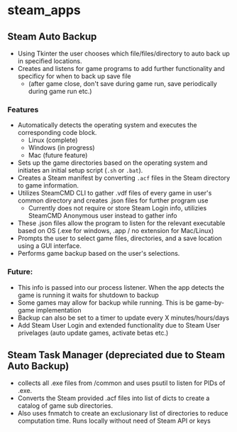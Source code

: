 # steam_apps

## Steam Auto Backup
- Using Tkinter the user chooses which file/files/directory to auto back up in specified locations.
- Creates and listens for game programs to add further functionality and specificy for when to back up save file 
    - (after game close, don't save during game run, save periodically during game run etc.)

### Features
- Automatically detects the operating system and executes the corresponding code block.
    - Linux (complete)
    - Windows (in progress)
    - Mac (future feature)
- Sets up the game directories based on the operating system and initiates an initial setup script (`.sh` or `.bat`).
- Creates a Steam manifest by converting `.acf` files in the Steam directory to game information.
- Utilizes SteamCMD CLI to gather .vdf files of every game in user's common directory and creates .json files for further program use
    - Currently does not require or store Steam Login info, utilizies SteamCMD Anonymous user instead to gather info 
- These .json files allow the program to listen for the relevant executable based on OS (.exe for windows, .app / no extension for Mac/Linux)
- Prompts the user to select game files, directories, and a save location using a GUI interface.
- Performs game backup based on the user's selections.

### Future:
- This info is passed into our process listener. When the app detects the game is running it waits for shutdown to backup
- Some games may allow for backup while running. This is be game-by-game implementation
- Backup can also be set to a timer to update every X minutes/hours/days
- Add Steam User Login and extended functionality due to Steam User privelages (auto update games, activate betas etc.)

## Steam Task Manager (depreciated due to Steam Auto Backup) 
- collects all .exe files from /common and uses psutil to listen for PIDs of .exe.
- Converts the Steam provided .acf files into list of dicts to create a catalog of game sub directories.
- Also uses fnmatch to create an exclusionary list of directories to reduce computation time. Runs locally without need of Steam API or keys

